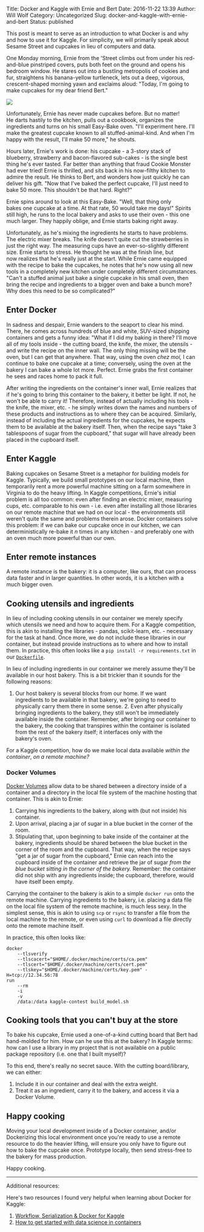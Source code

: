 Title: Docker and Kaggle with Ernie and Bert
Date: 2016-11-22 13:39
Author: Will Wolf
Category: Uncategorized
Slug: docker-and-kaggle-with-ernie-and-bert
Status: published

This post is meant to serve as an introduction to what Docker is and why and how to use it for Kaggle. For simplicity, we will primarily speak about Sesame Street and cupcakes in lieu of computers and data.

One Monday morning, Ernie from the 'Street climbs out from under his red-and-blue pinstriped covers, puts both feet on the ground and opens his bedroom window. He stares out into a bustling metropolis of cookies and fur, straightens his banana-yellow turtleneck, lets out a deep, vigorous, crescent-shaped morning yawn and exclaims aloud: "Today, I'm going to make cupcakes for my dear friend Bert."

![]({filename}images/ernie_and_bert.png)

Unfortunately, Ernie has never made cupcakes before. But no matter! He darts hastily to the kitchen, pulls out a cookbook, organizes the ingredients and turns on his small Easy-Bake oven. "I'll experiment here. I'll make the greatest cupcake known to all stuffed-animal-kind. And when I'm happy with the result, I'll make 50 more," he shouts.

Hours later, Ernie's work is done: his cupcake - a 3-story stack of blueberry, strawberry and bacon-flavored sub-cakes - is the single best thing he's ever tasted. Far better than anything that fraud Cookie Monster had ever tried! Ernie is thrilled, and sits back in his now-filthy kitchen to admire the result. He thinks to Bert, and wonders how just quickly he can deliver his gift. "Now that I've baked the perfect cupcake, I'll just need to bake 50 more. This shouldn't be that hard. Right?"

Ernie spins around to look at this Easy-Bake. "Well, that thing only bakes one cupcake at a time. At that rate, 50 would take me days!" Spirits still high, he runs to the local bakery and asks to use their oven - this one much larger. They happily oblige, and Ernie starts baking right away.

Unfortunately, as he's mixing the ingredients he starts to have problems. The electric mixer breaks. The knife doesn't quite cut the strawberries in just the right way. The measuring cups have an ever-so-slightly different size. Ernie starts to stress. He thought he was at the finish line, but now realizes that he's really just at the start. While Ernie came equipped with the recipe to bake the cupcakes, he notes that he's now using all new tools in a completely new kitchen under completely different circumstances. "Can't a stuffed animal just bake a single cupcake in his small oven, then bring the recipe and ingredients to a bigger oven and bake a bunch more? Why does this need to be so complicated?"

## Enter Docker

In sadness and despair, Ernie wanders to the seaport to clear his mind. There, he comes across hundreds of blue and white, SUV-sized shipping containers and gets a funny idea: "What if I did my baking in there? I'll move all of my tools inside - the cutting board, the knife, the mixer, the utensils - and write the recipe on the inner wall. The only thing missing will be the oven, but I can get that anywhere. That way, using the oven *chez moi,* I can continue to bake one cupcake at a time; conversely, using the oven at the bakery I can bake a whole lot more. Perfect. Ernie grabs the first container he sees and races home to pack it full.

After writing the ingredients on the container's inner wall, Ernie realizes that if he's going to bring this container to the bakery, it better be light. If not, he won't be able to carry it! Therefore, instead of actually including his tools - the knife, the mixer, etc. - he simply writes down the names and numbers of these products and instructions as to where they can be acquired. Similarly, instead of including the actual ingredients for the cupcakes, he expects them to be available at the bakery itself. Then, when the recipe says "take 3 tablespoons of sugar from the cupboard," that sugar will have already been placed in the cupboard itself.

## Enter Kaggle

Baking cupcakes on Sesame Street is a metaphor for building models for Kaggle. Typically, we build small prototypes on our local machine, then temporarily rent a more powerful machine sitting on a farm somewhere in Virginia to do the heavy lifting. In Kaggle competitions, Ernie's initial problem is all too common: even after finding an electric mixer, measuring cups, etc. comparable to his own - i.e. even after installing all those libraries on our remote machine that we had on our local - the environments still weren't quite the same and problems therein arose. Docker containers solve this problem: if we can bake our cupcake once in our kitchen, we can deterministically re-bake it *n* times in any kitchen - and preferably one with an oven much more powerful than our own.

## Enter remote instances

A remote instance is the bakery: it is a computer, like ours, that can process data faster and in larger quantities. In other words, it is a kitchen with a much bigger oven.

## Cooking utensils and ingredients

In lieu of including cooking utensils in our container we merely specify which utensils we need and how to acquire them. For a Kaggle competition, this is akin to installing the libraries - pandas, scikit-learn, etc. - necessary for the task at hand. Once more, we do not include these libraries in our container, but instead provide instructions as to where and how to install them. In practice, this often looks like a `pip install -r requirements.txt` in our [`Dockerfile`](https://docs.docker.com/engine/reference/builder/).

In lieu of including ingredients in our container we merely assume they'll be available in our host bakery. This is a bit trickier than it sounds for the following reasons:

1. Our host bakery is several blocks from our home. If we want ingredients to be available in that bakery, we're going to need to physically carry them there in some sense. 2. Even after physically bringing ingredients to the bakery, they still won't be immediately available inside the container. Remember, after bringing our container to the bakery, the cooking that transpires within the container is isolated from the rest of the bakery itself; it interfaces only with the bakery's oven.

For a Kaggle competition, how do we make local data available *within the container*, *on a remote machine?*

### Docker Volumes

[Docker Volumes](https://boxboat.com/2016/06/18/docker-data-containers-and-named-volumes/) allow data to be shared between a directory inside of a container and a directory in the local file system of the machine hosting that container. This is akin to Ernie:

1. Carrying his ingredients to the bakery, along with (but not inside) his container.
2. Upon arrival, placing a jar of sugar in a blue bucket in the corner of the room.
3. Stipulating that, upon beginning to bake inside of the container at the bakery, ingredients should be shared between the blue bucket in the corner of the room and the cupboard. That way, when the recipe says "get a jar of sugar from the cupboard," Ernie can reach into the cupboard inside of the container and retrieve the jar of sugar *from the blue bucket sitting in the corner of the bakery.* Remember: the container did not ship with any ingredients inside; the cupboard, therefore, would have itself been empty.

Carrying the container to the bakery is akin to a simple `docker run` onto the remote machine. Carrying ingredients to the bakery, i.e. placing a data file on the local file system of the remote machine, is much less sexy. In the simplest sense, this is akin to using `scp` or `rsync` to transfer a file from the local machine to the remote, or even using `curl` to download a file directly onto the remote machine itself.

In practice, this often looks like:

```
docker
    --tlsverify
    --tlscacert="$HOME/.docker/machine/certs/ca.pem"
    --tlscert="$HOME/.docker/machine/certs/cert.pem"
    --tlskey="$HOME/.docker/machine/certs/key.pem" -H=tcp://12.34.56:78
run
    --rm
    -i
    -v
    /data:/data kaggle-contest build_model.sh
```

## Cooking tools that you can't buy at the store

To bake his cupcake, Ernie used a one-of-a-kind cutting board that Bert had hand-molded for him. How can he use this at the bakery? In Kaggle terms: how can I use a library in my project that is not available on a public package repository (i.e. one that I built myself)?

To this end, there's really no secret sauce. With the cutting board/library, we can either:

1. Include it in our container and deal with the extra weight.
2. Treat it as an ingredient, carry it to the bakery, and access it via a Docker Volume.

## Happy cooking

Moving your local development inside of a Docker container, and/or Dockerizing this local environment once you're ready to use a remote resource to do the heavier lifting, will ensure you only have to figure out how to bake the cupcake once. Prototype locally, then send stress-free to the bakery for mass production.

Happy cooking.

---
Additional resources:

Here's two resources I found very helpful when learning about Docker for Kaggle:

1.  [Workflow, Serialization & Docker for Kaggle](https://speakerdeck.com/smly/workflow-serialization-and-docker-for-kaggle)
2.  [How to get started with data science in containers](http://blog.kaggle.com/2016/02/05/how-to-get-started-with-data-science-in-containers/)
